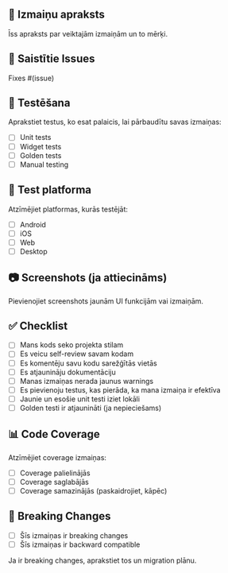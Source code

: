 ## 📝 Izmaiņu apraksts

Īss apraksts par veiktajām izmaiņām un to mērķi.

## 🔗 Saistītie Issues

Fixes #(issue)

## 🧪 Testēšana

Aprakstiet testus, ko esat palaicis, lai pārbaudītu savas izmaiņas:

- [ ] Unit tests
- [ ] Widget tests
- [ ] Golden tests
- [ ] Manual testing

## 📱 Test platforma

Atzīmējiet platformas, kurās testējāt:

- [ ] Android
- [ ] iOS 
- [ ] Web
- [ ] Desktop

## 📷 Screenshots (ja attiecināms)

Pievienojiet screenshots jaunām UI funkcijām vai izmaiņām.

## ✅ Checklist

- [ ] Mans kods seko projekta stilam
- [ ] Es veicu self-review savam kodam
- [ ] Es komentēju savu kodu sarežģītās vietās
- [ ] Es atjaunināju dokumentāciju
- [ ] Manas izmaiņas nerada jaunus warnings
- [ ] Es pievienoju testus, kas pierāda, ka mana izmaiņa ir efektīva
- [ ] Jaunie un esošie unit testi iziet lokāli
- [ ] Golden testi ir atjaunināti (ja nepieciešams)

## 📊 Code Coverage

Atzīmējiet coverage izmaiņas:

- [ ] Coverage palielinājās
- [ ] Coverage saglabājās
- [ ] Coverage samazinājās (paskaidrojiet, kāpēc)

## 🔄 Breaking Changes

- [ ] Šīs izmaiņas ir breaking changes
- [ ] Šīs izmaiņas ir backward compatible

Ja ir breaking changes, aprakstiet tos un migration plānu.